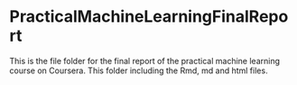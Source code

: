 # PracticalMachineLearningFinalReport

This is the file folder for the final report of the practical machine learning course on Coursera. This folder including the Rmd, md and html files.
